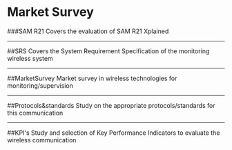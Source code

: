 # Market Survey

###SAM R21
Covers the evaluation of SAM R21 Xplained
***

##SRS
Covers the System Requirement Specification of the monitoring wireless system
***

##MarketSurvey
Market survey in wireless technologies for monitoring/supervision
***

##Protocols&standards
Study on the appropriate protocols/standards for this communication
***

##KPI's
Study and selection of Key Performance Indicators to evaluate the wireless communication
